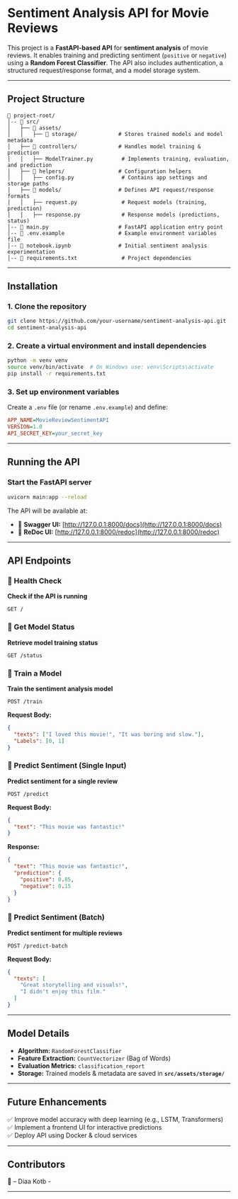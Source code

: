 # **Sentiment Analysis API for Movie Reviews**

This project is a **FastAPI-based API** for **sentiment analysis** of movie reviews. It enables training and predicting sentiment (`positive` or `negative`) using a **Random Forest Classifier**. The API also includes authentication, a structured request/response format, and a model storage system.

---

## **Project Structure**

```
📂 project-root/
│-- 📂 src/
│   ├── 📂 assets/
│   │   ├── 📂 storage/             # Stores trained models and model metadata
│   ├── 📂 controllers/             # Handles model training & prediction
│   │   ├── ModelTrainer.py         # Implements training, evaluation, and prediction
│   ├── 📂 helpers/                 # Configuration helpers
│   │   ├── config.py               # Contains app settings and storage paths
│   ├── 📂 models/                  # Defines API request/response formats
│   │   ├── request.py              # Request models (training, prediction)
│   │   ├── response.py             # Response models (predictions, status)
│-- 📜 main.py                      # FastAPI application entry point
│-- 📜 .env.example                 # Example environment variables file
│-- 📜 notebook.ipynb               # Initial sentiment analysis experimentation
│-- 📜 requirements.txt              # Project dependencies
```

---

## **Installation**

### **1. Clone the repository**
```bash
git clone https://github.com/your-username/sentiment-analysis-api.git
cd sentiment-analysis-api
```

### **2. Create a virtual environment and install dependencies**
```bash
python -m venv venv
source venv/bin/activate  # On Windows use: venv\Scripts\activate
pip install -r requirements.txt
```

### **3. Set up environment variables**
Create a `.env` file (or rename `.env.example`) and define:
```ini
APP_NAME=MovieReviewSentimentAPI
VERSION=1.0
API_SECRET_KEY=your_secret_key
```

---

## **Running the API**

### **Start the FastAPI server**
```bash
uvicorn main:app --reload
```

The API will be available at:
- 📌 **Swagger UI:** [http://127.0.0.1:8000/docs](http://127.0.0.1:8000/docs)
- 📌 **ReDoc UI:** [http://127.0.0.1:8000/redoc](http://127.0.0.1:8000/redoc)

---

## **API Endpoints**

### **🔹 Health Check**
**Check if the API is running**
```http
GET /
```

### **🔹 Get Model Status**
**Retrieve model training status**
```http
GET /status
```

### **🔹 Train a Model**
**Train the sentiment analysis model**
```http
POST /train
```
**Request Body:**
```json
{
  "texts": ["I loved this movie!", "It was boring and slow."],
  "Labels": [0, 1]
}
```

### **🔹 Predict Sentiment (Single Input)**
**Predict sentiment for a single review**
```http
POST /predict
```
**Request Body:**
```json
{
  "text": "This movie was fantastic!"
}
```
**Response:**
```json
{
  "text": "This movie was fantastic!",
  "prediction": {
    "positive": 0.85,
    "negative": 0.15
  }
}
```

### **🔹 Predict Sentiment (Batch)**
**Predict sentiment for multiple reviews**
```http
POST /predict-batch
```
**Request Body:**
```json
{
  "texts": [
    "Great storytelling and visuals!",
    "I didn't enjoy this film."
  ]
}
```

---

## **Model Details**

- **Algorithm:** `RandomForestClassifier`
- **Feature Extraction:** `CountVectorizer` (Bag of Words)
- **Evaluation Metrics:** `classification_report`
- **Storage:** Trained models & metadata are saved in **`src/assets/storage/`**

---

## **Future Enhancements**

✅ Improve model accuracy with deep learning (e.g., LSTM, Transformers)  
✅ Implement a frontend UI for interactive predictions  
✅ Deploy API using Docker & cloud services  

---

## **Contributors**

👤 – Diaa Kotb -

---

